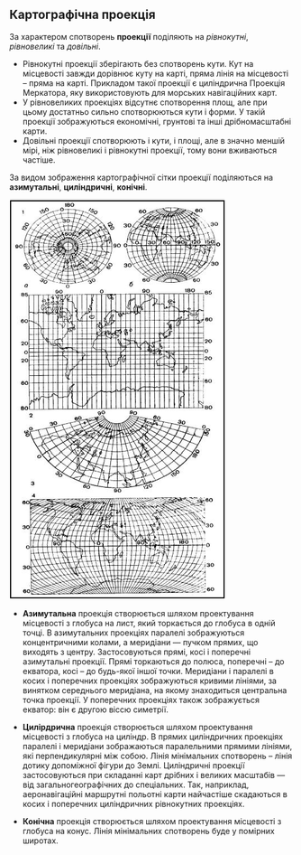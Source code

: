 Картографічна проекція
----------------------


За характером спотворень **проекції** поділяють на *рівнокутні*, *рівновеликі* та *довільні*.

* <span class="p1">Рівнокутні проекції</span> зберігають без спотворень кути. Кут на
місцевості завжди дорівнює куту на карті, пряма лінія на місцевості –
пряма на карті. Прикладом такої проекції є циліндрична Проекція
Меркатора, яку використовують для морських навігаційних карт.
* У <span class="p1">рівновеликих проекціях</span> відсутнє спотворення площ, але при
цьому достатньо сильно спотворюються кути і форми. У такій проекції
зображуються економічні, грунтові та інші дрібномасштабні карти.
* <span class="p1">Довільні проекції</span> спотворюють і кути, і площі, але в значно
меншій мірі, ніж рівновеликі і рівнокутні проекції, тому вони вживаються
частіше.

За видом зображення картографічної сітки проекції поділяються на
**азимутальні**, **циліндричні**, **конічні**.

<div aling="center">
<img src="pic4.png">
</div>

-   **Азимутальна** проекція створюється шляхом проектування місцевості
    з глобуса на лист, який торкається до глобуса в одній точці. В
    азимутальних проекціях паралелі зображуються концентричними колами,
    а меридіани — пучком прямих, що виходять з центру. Застосовуються
    прямі, косі і поперечні азимутальні проекції. Прямі торкаються до
    полюса, поперечні – до екватора, косі – до будь-якої іншої точки.
    Меридіани і паралелі в косих і поперечних проекціях зображуються
    кривими лініями, за винятком середнього меридіана, на якому
    знаходиться центральна точка проекції. У поперечних проекціях також
    зображується екватор: він є другою віссю симетрії.

-   **Цилірдрична** проекція створюється шляхом проектування місцевості
    з глобуса на циліндр. В прямих циліндричних проекціях паралелі і
    меридіани зображаються паралельними прямими лініями, які
    перпендикулярні між собою. Лінія мінімальних спотворень – лінія
    дотику допоміжної фігури до Землі. Циліндричні проекції
    застосовуються при складанні карт дрібних і великих масштабів — від
    загальногеографічних до спеціальних. Так, наприклад, аеронавігаційні
    маршрутні польотні карти найчастіше скадаються в косих і поперечних
    циліндричних рівнокутних проекціях.

-   **Конічна** проекція створюється шляхом проектування місцевості з
    глобуса на конус. Лінія мінімальних спотворень буде у
    помірних широтах.